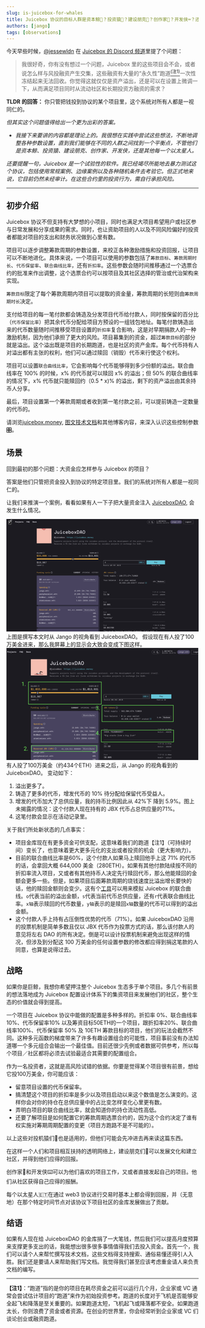 ```yaml
---
slug: is-juicebox-for-whales
title: Juicebox 协议的目标人群是资本鲸🐋？投资猿🦧？建设朋克👾？创作家🎨？开发侠⌨️？还是每一个以太星人🇪🇹？
authors: [jango]
tags: [observations]
---
```



今天早些时候，[@jessewldn](https://twitter.com/jessewldn) 在 [Juicebox 的 Discord 频道](https://discord.gg/2K5Cs7e76K)里提了个问题：

> 我很好奇，你有没有想过一个问题，Juicebox 里的这些项目会不会，或者说怎么样与风投融资产生交集，这些融资有大量的“永久性”跑道[<sup>(注1)</sup>](#注1)一次性冻结起来无法回收。你觉得这就仅仅是资产溢出，还是可以在设置上微调一下，从而满足项目同时从流动社区和长期投资方融资的需求？

**TLDR 的回答：** 你只管把钱投到协议的某个项目里，这个系统对所有人都是一视同仁的。

*但其实这个问题值得给出一个更为出彩的答案。*

- *我接下来要讲的内容都是理论上的。我很想在实践中尝试这些想法，不断地调整各种参数设置，直到我们能够在不同的人群之间找到一个平衡点，不管他们是资本鲸、投资猿、建设朋克、创作家、开发侠，还是其他每一个以太星人。*

*还要提醒一句，Juicebox 是一个试验性的软件。我已经竭尽所能地去暴力测试这个协议，包括使用常规案例、边缘案例以及各种随机条件去考验它。但正式地来说，它目前仍然未经审计。在这些合约里的投资行为，需自行承担风险。*

***

## 初步介绍

Juicebox 协议不但支持有大梦想的小项目，同时也满足大项目希望用户或社区参与日常发展和分享成果的需求。同时，也让资助项目的人以及不同风险偏好的投资者都能对项目的支出和财务状况做到心里有数。

项目可以逐步调整筹款周期的参数设置，来校正各种激励措施和投资回报，让项目可以不断地进化。具体来说，一个项目可以使用的参数包括了`筹款目标`、`筹款周期时长`、`代币保留率`、`联合曲线比率`，还有`折扣率`。这些参数会随时间推移通过一个选票合约的批准来作出调整，这个选票合约可以按项目及其社区选择的管治或代治架构来实现。

`筹款目标`限定了每个筹款周期内项目可以提取的资金量，筹款周期的长短则由`筹款周期时长`决定。

支付给项目的每一笔付款都会铸造及分发项目代币给付款人，同时按保留的百分比（`代币保留比率`）把其余代币分配给项目方预设的一组钱包地址。每笔付款铸造出来的代币数量随时间推移受项目设置的`折扣率`复合影响，这是对早期捐款人的一种激励机制，因为他们承担了更大的风险。项目募集到的资金，超过`筹款目标`的部分就是溢出。这个溢出既是项目的长期跑道，也是社区的资产金库。每个代币持有人对溢出都有主张的权利，他们可以通过赎回（销毁）代币来行使这个权利。

项目可以设置`联合曲线比率`，它会影响每个代币能够得到多少份额的溢出。联合曲线率在 100% 的时候，x% 的代币就可以赎回 x% 的溢出；但 50% 的联合曲线率的情况下，x% 代币就只能赎回约（0.5 * x)% 的溢出，剩下的资产溢出由其余持币人分享。

最后，项目设置第一个筹款周期或者收到第一笔付款之前，可以提前铸造一定数量的代币的。

请浏览[juicebox.money](https://juicebox.money), [图文技术文档](https://www.figma.com/file/dHsQ7Bt3ryXbZ2sRBAfBq5/Fluid-Dynamics?node-id=0%3A1)和其他博客内容，来深入认识这些控制参数 🎛。

## 场景

回到最初的那个问题：大资金应怎样参与 Juicebox 的项目？

答案是他们只管把资金投入到协议的特定项目里。我们的系统对所有人都是一视同仁的。

让我们来推演一个案例，看看如果有人一下子把大量资金注入 [JuiceboxDAO](https://juicebox.money/#/p/juicebox), 会发生什么情况。

![](image-9.png)
上图是撰写本文时从 Jango 的视角看到 JuiceboxDAO。
假设现在有人投了100万美金进来，那么我屏幕上的显示会大致会变成下图这样。
![](Frame-1-6.png)
有人投了100万美金（约434个ETH）进来之后，从 Jango 的视角看到的JuiceboxDAO。
变动如下：

1. 溢出更多了。
2. 铸造了更多的代币，增发代币的 10% 待分配给保留代币受益人。
3. 增发的代币加大了总供应量，我的持币比例因此从 42%下 降到 5.9%。图上未揭露的情况：这个付款人现在持有的 JBX 代币占总供应量的71%。
4. 这笔付款会显示在活动记录里。

关于我们所处新状态的几点事实：

- 项目金库现在有更多资金可供支配，这意味着我们的跑道【注1】（可持续时间）变长了，也意味着更大更多元化的支出或者投资的机会（更大影响力）。
- 目前的联合曲线比率是60%，这个付款人如果马上赎回他手上这 71% 的代币的话，会拿回大概 644,000 美金（280ETH）。如果有其他付款陆续按不同的折扣率流入项目，又或者有其他持币人决定先行赎回代币，那么他能赎回的金额会更多一些。但是，如果项目后面筹款周期的烧钱速度比溢出增长要快的话，他的赎回金额则会变少。这有个[工具](https://www.desmos.com/calculator/sp9ru6zbpk)可以用来模拟 Juicebox 的联合曲线。`o`代表当前的溢出金额，`s`代表当前代币总供应量，还有`r`代表联合曲线比率。`x轴`表示赎回的代币数量，`y轴`表示的是赎回`x轴`数量的代币可以得到的溢出金额。
- 这个付款人手上持有占压倒性优势的代币（71%）。如果 JuiceboxDAO 沿用的投票机制是简单多数且仅以 JBX 代币作为投票方式的话，那么该付款人的意见将左右 DAO 的所有决定。倒是可以设计投票机制来避免出现这样的情况，但涉及到分配这 100 万美金的任何设置参数的修改都应得到捐这笔款的人同意，也算是说得过去。

## 战略

如果你是巨鲸，我想你希望押注整个 Juicebox 生态多于单个项目。多几个有前景的想法落地成为 Juicebox 配置设计体系下的集资项目来发展他们的社区，整个生态的价值就会得到提高。

一个项目在 Juicebox 协议中能做的配置是多种多样的。折扣率 0%、联合曲线率 10%、代币保留率10% 以及筹资目标50ETH的一个项目，跟折扣率20%、联合曲线率100%、代币保留率 50% 及 10ETH 筹款目标的项目，他们的玩法会截然不同。这种多元函数的梯度带来了许多有趣设置组合的可能性，项目事前没有办法知道哪一个多元组合会输出一个最佳值。目前还很少先例或者数据可供参考，所以每个项目／社区都将必须去试验最适合其需要的配置组合。

作为一名投资者，这就是高风险试错的依据。你要是觉得某个项目很有前景，想给它投100万美金，你可能应该：

- 留意项目设置的代币保留率。
- 搞清楚这个项目的折扣率是多少以及项目启动以来这个数值是怎么演变的。这样你会对你的持仓在总供应量中的占比变怎样变化心里更有数。
- 弄明白项目的联合曲线比率，就会知道你的持仓流动性高低。
- 还要了解项目是如何配置它的筹款周期选票合约的，因为这个合约决定了谁有权实施对筹期周期配置的变更（项目方跑路不是不可能的）。

以上这些对投机猿们🦧也是适用的，但他们可能会先冲进去再来读这篇东西。

在这样一个人们和项目相互扶持的透明网络上，建设朋克们👾可以发展文化和建立社区，并得到他们应得的回报。

创作家🎨和开发侠⌨️可以为他们喜欢的项目工作，又或者直接发起自己的项目。他们从社区获得自己应得的报酬。

每个以太星人🇪🇹在通过 web3 协议进行交易时基本上都会得到回报，并（无意地）在那个特定时间节点对该协议下项目社区的金库发展做出了贡献。

## 结语

如果有人现在给 JuiceboxDAO 的金库捐了一大笔钱，然后我们可以提高月度预算来支撑更多支出的话，我能想出很多很多事情值得我们去投入资金。首先一个，我们可以请个人来帮忙撰写技术文档，这些文档得支持搜索、通俗易懂还得引人入胜。我们还是要请人来帮助我们写文档。我觉得我们甚至应该考虑重金请人来负责文档的编写。


***



<span id="注1"></span> **【注1】**：“跑道”指的是你的项目在耗尽资金之前可以运行几个月，企业家或 VC 通常会尝试估计项目的“跑道”来作为初始投资参考。跑道的长度对于飞机是否能够安全起飞和降落是至关重要的。如果跑道太短，飞机起飞或降落都不安全。如果跑道太长，你则浪费了资金或者资源。在创业的世界里，你会经常听到企业家或 VC 们谈论创业或融资跑道。








